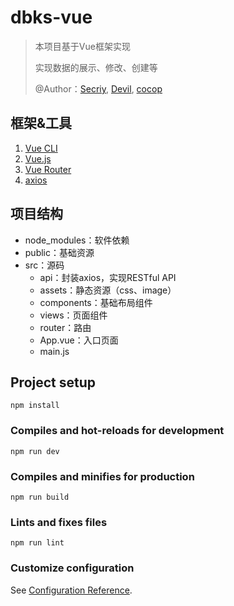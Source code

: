 # dbks-vue

> 本项目基于Vue框架实现
>
> 实现数据的展示、修改、创建等
>
> @Author：[Secriy](https://github.com/secriy), [Devil](https://gitee.com/YJDevil), [cocop](https://gitee.com/cocop)

## 框架&工具

1. [Vue CLI](https://cli.vuejs.org/)
2. [Vue.js](https://vuejs.org/)
3. [Vue Router](https://router.vuejs.org/zh/)
4. [axios](https://github.com/axios/axios)

## 项目结构

- node_modules：软件依赖
- public：基础资源
- src：源码
	- api：封装axios，实现RESTful API
	- assets：静态资源（css、image）
	- components：基础布局组件
	- views：页面组件
	- router：路由
	- App.vue：入口页面
	- main.js

## Project setup

```
npm install
```

### Compiles and hot-reloads for development

```
npm run dev
```

### Compiles and minifies for production

```
npm run build
```

### Lints and fixes files

```
npm run lint
```

### Customize configuration

See [Configuration Reference](https://cli.vuejs.org/config/).
